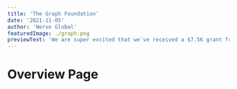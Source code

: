 ```yaml
---
title: 'The Graph Foundation'
date: '2021-11-05'
author: 'Nerve Global'
featuredImage: ./graph.png
previewText: 'We are super excited that we´ve received a $7.5K grant from The Graph & The Graph Grants.'
---
```


# Overview Page

